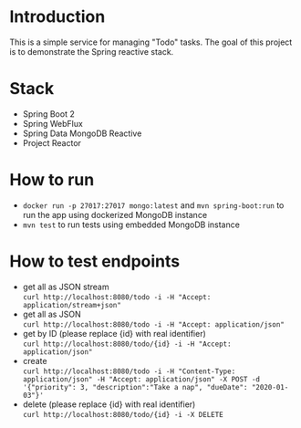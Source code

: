 # Introduction
This is a simple service for managing "Todo" tasks. The goal of this project is to demonstrate the Spring reactive stack.

# Stack
  - Spring Boot 2
  - Spring WebFlux
  - Spring Data MongoDB Reactive
  - Project Reactor
  
# How to run
  - `docker run -p 27017:27017 mongo:latest` and `mvn spring-boot:run` to run the app using dockerized MongoDB instance
  - `mvn test` to run tests using embedded MongoDB instance

# How to test endpoints
  - get all as JSON stream  
    `curl http://localhost:8080/todo -i -H "Accept: application/stream+json"`
  - get all as JSON  
    `curl http://localhost:8080/todo -i -H "Accept: application/json"`
  - get by ID (please replace {id} with real identifier)  
    `curl http://localhost:8080/todo/{id} -i -H "Accept: application/json"`
  - create  
    `curl http://localhost:8080/todo -i -H "Content-Type: application/json" -H "Accept: application/json" -X POST -d '{"priority": 3, "description":"Take a nap", "dueDate": "2020-01-03"}'`
  - delete (please replace {id} with real identifier)  
    `curl http://localhost:8080/todo/{id} -i -X DELETE`